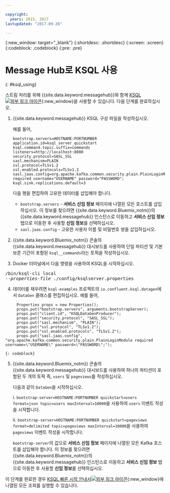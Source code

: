 ```yaml
---

copyright:
  years: 2015, 2017
lastupdated: "2017-09-26"

---
```


{:new_window: target="_blank"}
{:shortdesc: .shortdesc}
{:screen: .screen}
{:codeblock: .codeblock}
{:pre: .pre}

# Message Hub로 KSQL 사용
{: #ksql_using}

스트림 처리를 위해 {{site.data.keyword.messagehub}}와 함께 [KSQL ![외부 링크 아이콘](../../icons/launch-glyph.svg "외부 링크 아이콘")](https://github.com/confluentinc/ksql){:new_window}을 사용할 수 있습니다. 다음 단계를 완료하십시오. 

1. {{site.data.keyword.messagehub}} KSQL 구성 파일을 작성하십시오. 

    예를 들어, 
    ```
    bootstrap.servers=HOSTNAME:PORTNUMBER
    application.id=ksql_server_quickstart
    ksql.command.topic.suffix=commands
    listeners=http://localhost:8080
    security.protocol=SASL_SSL
    sasl.mechanism=PLAIN
    ssl.protocol=TLSv1.2
    ssl.enabled.protocols=TLSv1.2
    sasl.jaas.config=org.apache.kafka.common.security.plain.PlainLoginModule required username="USERNAME" password="PASSWORD";
    ksql.sink.replications.default=3
    ```
    다음 행을 편집하여 고유한 데이터를 삽입해야 합니다.
	- <code>bootstrap.servers</code> - **서비스 신임 정보** 페이지에 나열된 모든 호스트를 삽입하십시오. 이 정보를 찾으려면
{{site.data.keyword.Bluemix_notm}}의 {{site.data.keyword.messagehub}} 인스턴스로 이동하고
**서비스 신임 정보** 탭으로 이동한 후 사용할 **신임 정보**를 선택하십시오. 
	- <code>sasl.jaas.config</code> - 고유한 사용자 이름 및 비밀번호 쌍을 삽입하십시오. 
	
2. {{site.data.keyword.Bluemix_notm}} 콘솔의 {{site.data.keyword.messagehub}} 대시보드를 사용하여 단일 파티션 및 기본 보존 기간이 포함된
<code>ksql__commands</code>라는 토픽을 작성하십시오. 
3. Docker 터미널에서 다음 명령을 사용하여 KSQL을 시작하십시오. 
<pre class="pre">/bin/ksql-cli local 
--<var class="keyword varname">properties-file</var> ./config/ksqlserver.properties
</pre>
4. 데이터를 채우려면 <code>ksql-examples</code> 프로젝트의 <code>io.confluent.ksql.datagen</code>에서 <code>DataGen</code> 클래스를 편집하십시오. 예를 들어, 
```
     Properties props = new Properties();
     props.put("bootstrap.servers", arguments.bootstrapServer);
     props.put("client.id", "KSQLDataGenProducer");
     props.put("security.protocol", "SASL_SSL");
     props.put("sasl.mechanism", "PLAIN");
     props.put("ssl.protocol", "TLSv1.2");
     props.put("ssl.enabled.protocols", "TLSv1.2");
     props.put("sasl.jaas.config", "org.apache.kafka.common.security.plain.PlainLoginModule required username=\"USERNAME\" password=\"PASSWORD\";"); 
```
    {: codeblock}
5. {{site.data.keyword.Bluemix_notm}} 콘솔의 {{site.data.keyword.messagehub}} 대시보드를 사용하여 하나의 파티션이 포함된 두 개의 토픽 즉,
<code>users</code> 및 <code>pageviews</code>를 작성하십시오.

    다음과 같이 <code>DataGen</code>을 시작하십시오. 
	
    i. <code>bootstrap-server=HOSTNAME:PORTNUMBER quickstart=users format=json topic=users maxInterval=10000</code>을 사용하여
<code>users</code> 이벤트 작성을 시작합니다. 
	
    ii. <code>bootstrap-server=HOSTNAME:PORTNUMBER quickstart=pageviews format=delimited topic=pageviews maxInterval=10000</code>을 사용하여
<code>pageviews</code> 이벤트 작성을 시작합니다. 
	
	<code>bootstrap-server</code>의 값으로 **서비스 신임 정보** 페이지에 나열된 모든 Kafka 호스트를 삽입해야 합니다. 이 정보를 찾으려면
{{site.data.keyword.Bluemix_notm}}의 {{site.data.keyword.messagehub}} 인스턴스로 이동하고
**서비스 신임 정보** 탭으로 이동한 후 사용할 **신임 정보**를 선택하십시오. 

이 단계를 완료한 경우
[KSQL 빠른 시작
안내서![외부 링크 아이콘](../../icons/launch-glyph.svg "외부 링크 아이콘")](https://github.com/confluentinc/ksql/tree/0.1.x/docs/quickstart#create-a-stream-and-table){:new_window}에 나열된 모든 조회를 실행할 수 있습니다. 


